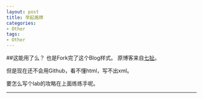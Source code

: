 ```yaml
---
layout: post
title: 举起盾牌
categories:
- Other
tags:
- Other
---
```


     
	 
##这能用了么？
也是Fork完了这个Blog样式。
原博客来自[七扯](http://blog.sevenCHE.com)。

但是现在还不会用Github，看不懂html，写不出xml。

要怎么写个lab的攻略在上面练练手呢。


----
